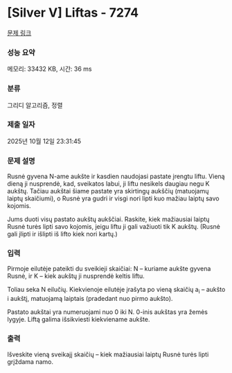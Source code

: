 # [Silver V] Liftas - 7274 

[문제 링크](https://www.acmicpc.net/problem/7274) 

### 성능 요약

메모리: 33432 KB, 시간: 36 ms

### 분류

그리디 알고리즘, 정렬

### 제출 일자

2025년 10월 12일 23:31:45

### 문제 설명

<p>Rusnė gyvena N-ame aukšte ir kasdien naudojasi pastate įrengtu liftu. Vieną dieną ji nusprendė, kad, sveikatos labui, ji liftu nesikels daugiau negu K aukštų. Tačiau aukštai šiame pastate yra skirtingų aukščių (matuojamų laiptų skaičiumi), o Rusnė yra gudri ir visgi nori lipti kuo mažiau laiptų savo kojomis.</p>

<p>Jums duoti visų pastato aukštų aukščiai. Raskite, kiek mažiausiai laiptų Rusnė turės lipti savo kojomis, jeigu liftu ji gali važiuoti tik K aukštų. (Rusnė gali įlipti ir išlipti iš lifto kiek nori kartų.)</p>

### 입력 

 <p>Pirmoje eilutėje pateikti du sveikieji skaičiai: N – kuriame aukšte gyvena Rusnė, ir K – kiek aukštų ji nusprendė keltis liftu.</p>

<p>Toliau seka N eilučių. Kiekvienoje eilutėje įrašyta po vieną skaičių a<sub>i</sub> – aukšto i aukštį, matuojamą laiptais (pradedant nuo pirmo aukšto).</p>

<p>Pastato aukštai yra numeruojami nuo 0 iki N. 0-inis aukštas yra žemės lygyje. Liftą galima išsikviesti kiekviename aukšte.</p>

### 출력 

 <p>Išveskite vieną sveikajį skaičių – kiek mažiausiai laiptų Rusnė turės lipti grįždama namo.</p>

